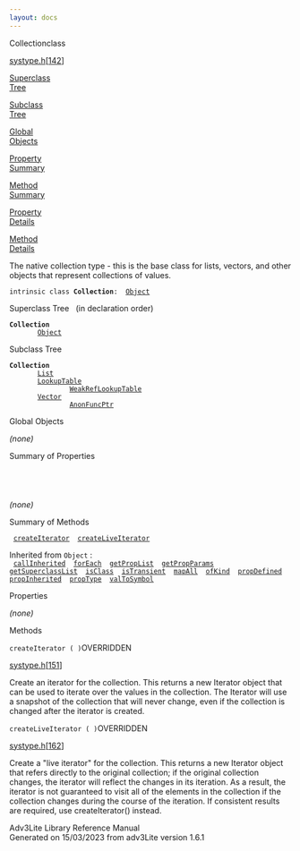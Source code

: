```yaml
---
layout: docs
---
```

<span class="title">Collection</span><span class="type">class</span>

[systype.h](../file/systype.h.html)\[[142](../source/systype.h.html#142)\]

[Superclass  
Tree](#_SuperClassTree_)

[Subclass  
Tree](#_SubClassTree_)

[Global  
Objects](#_ObjectSummary_)

[Property  
Summary](#_PropSummary_)

[Method  
Summary](#_MethodSummary_)

[Property  
Details](#_Properties_)

[Method  
Details](#_Methods_)

<div class="fdesc">

The native collection type - this is the base class for lists, vectors,
and other objects that represent collections of values.

`intrinsic class `**`Collection`**` :   `[`Object`](../object/Object.html)

</div>

<span id="_SuperClassTree_"></span>

<div class="mjhd">

<span class="hdln">Superclass Tree</span>   (in declaration order)

</div>

**`Collection`**  
`         `[`Object`](../object/Object.html)  
<span id="_SubClassTree_"></span>

<div class="mjhd">

<span class="hdln">Subclass Tree</span>  

</div>

**`Collection`**  
`         `[`List`](../object/List.html)  
`         `[`LookupTable`](../object/LookupTable.html)  
`                 `[`WeakRefLookupTable`](../object/WeakRefLookupTable.html)  
`         `[`Vector`](../object/Vector.html)  
`                 `[`AnonFuncPtr`](../object/AnonFuncPtr.html)  
<span id="_ObjectSummary_"></span>

<div class="mjhd">

<span class="hdln">Global Objects</span>  

</div>

*(none)* <span id="_PropSummary_"></span>

<div class="mjhd">

<span class="hdln">Summary of Properties</span>  

</div>

` `

` `

*(none)* <span id="_MethodSummary_"></span>

<div class="mjhd">

<span class="hdln">Summary of Methods</span>  

</div>

` `[`createIterator`](#createIterator)`  `[`createLiveIterator`](#createLiveIterator)`  `

Inherited from `Object` :  
` `[`callInherited`](../object/Object.html#callInherited)`  `[`forEach`](../object/Object.html#forEach)`  `[`getPropList`](../object/Object.html#getPropList)`  `[`getPropParams`](../object/Object.html#getPropParams)`  `[`getSuperclassList`](../object/Object.html#getSuperclassList)`  `[`isClass`](../object/Object.html#isClass)`  `[`isTransient`](../object/Object.html#isTransient)`  `[`mapAll`](../object/Object.html#mapAll)`  `[`ofKind`](../object/Object.html#ofKind)`  `[`propDefined`](../object/Object.html#propDefined)`  `[`propInherited`](../object/Object.html#propInherited)`  `[`propType`](../object/Object.html#propType)`  `[`valToSymbol`](../object/Object.html#valToSymbol)`  `

<span id="_Properties_"></span>

<div class="mjhd">

<span class="hdln">Properties</span>  

</div>

*(none)* <span id="_Methods_"></span>

<div class="mjhd">

<span class="hdln">Methods</span>  

</div>

<span id="createIterator"></span>

`createIterator ( )`<span class="rem">OVERRIDDEN</span>

[systype.h](../file/systype.h.html)\[[151](../source/systype.h.html#151)\]

<div class="desc">

Create an iterator for the collection. This returns a new Iterator
object that can be used to iterate over the values in the collection.
The Iterator will use a snapshot of the collection that will never
change, even if the collection is changed after the iterator is created.

</div>

<span id="createLiveIterator"></span>

`createLiveIterator ( )`<span class="rem">OVERRIDDEN</span>

[systype.h](../file/systype.h.html)\[[162](../source/systype.h.html#162)\]

<div class="desc">

Create a "live iterator" for the collection. This returns a new Iterator
object that refers directly to the original collection; if the original
collection changes, the iterator will reflect the changes in its
iteration. As a result, the iterator is not guaranteed to visit all of
the elements in the collection if the collection changes during the
course of the iteration. If consistent results are required, use
createIterator() instead.

</div>

<div class="ftr">

Adv3Lite Library Reference Manual  
Generated on 15/03/2023 from adv3Lite version 1.6.1

</div>
